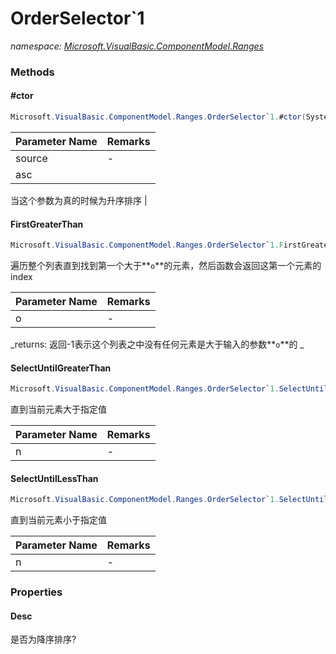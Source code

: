 ﻿# OrderSelector`1
_namespace: [Microsoft.VisualBasic.ComponentModel.Ranges](./index.md)_





### Methods

#### #ctor
```csharp
Microsoft.VisualBasic.ComponentModel.Ranges.OrderSelector`1.#ctor(System.Collections.Generic.IEnumerable{`0},System.Boolean)
```


|Parameter Name|Remarks|
|--------------|-------|
|source|-|
|asc|
 当这个参数为真的时候为升序排序
 |


#### FirstGreaterThan
```csharp
Microsoft.VisualBasic.ComponentModel.Ranges.OrderSelector`1.FirstGreaterThan(`0)
```
遍历整个列表直到找到第一个大于**`o`**的元素，然后函数会返回这第一个元素的index

|Parameter Name|Remarks|
|--------------|-------|
|o|-|


_returns: 
 返回-1表示这个列表之中没有任何元素是大于输入的参数**`o`**的
 _

#### SelectUntilGreaterThan
```csharp
Microsoft.VisualBasic.ComponentModel.Ranges.OrderSelector`1.SelectUntilGreaterThan(`0)
```
直到当前元素大于指定值

|Parameter Name|Remarks|
|--------------|-------|
|n|-|


#### SelectUntilLessThan
```csharp
Microsoft.VisualBasic.ComponentModel.Ranges.OrderSelector`1.SelectUntilLessThan(`0)
```
直到当前元素小于指定值

|Parameter Name|Remarks|
|--------------|-------|
|n|-|



### Properties

#### Desc
是否为降序排序?
